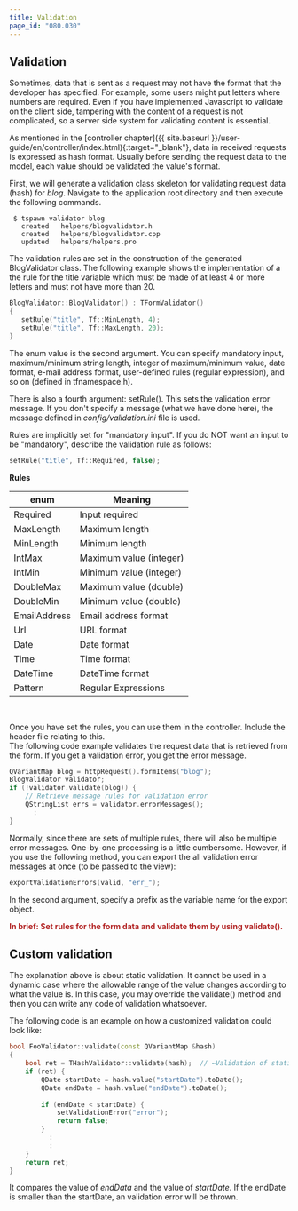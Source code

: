 ```yaml
---
title: Validation
page_id: "080.030"
---
```


## Validation

Sometimes, data that is sent as a request may not have the format that the developer has specified. For example, some users might put letters where numbers are required. Even if you have implemented Javascript to validate on the client side, tampering with the content of a request is not complicated, so a server side system for validating content is essential.

As mentioned in the [controller chapter]({{ site.baseurl }}/user-guide/en/controller/index.html){:target="_blank"}, data in received requests is expressed as hash format. Usually before sending the request data to the model, each value should be validated the value's format.

First, we will generate a validation class skeleton for validating request data (hash) for *blog*. Navigate to the application root directory and then execute the following commands.

```
 $ tspawn validator blog
   created   helpers/blogvalidator.h
   created   helpers/blogvalidator.cpp
   updated   helpers/helpers.pro
```

The validation rules are set in the construction of the generated BlogValidator class. The following example shows the implementation of a the rule for the title variable which must be made of at least 4 or more letters and must not have more than 20.

```c++
BlogValidator::BlogValidator() : TFormValidator()
{
   setRule("title", Tf::MinLength, 4);
   setRule("title", Tf::MaxLength, 20); 
}
```

The enum value is the second argument. You can specify mandatory input, maximum/minimum string length, integer of maximum/minimum value, date format, e-mail address format, user-defined rules (regular expression), and so on (defined in tfnamespace.h).

There is also a fourth argument: setRule(). This sets the validation error message. If you don't specify a message (what we have done here), the message defined in *config/validation.ini* file is used.

Rules are implicitly set for "mandatory input". If you do NOT want an input to be "mandatory", describe the validation rule as follows:

```c++
setRule("title", Tf::Required, false);
``` 

<div class="center aligned" markdown="1">

**Rules**

</div>

<div class="table-div" markdown="1">

| enum         | Meaning                 |
|--------------|-------------------------|
| Required     | Input required          |
| MaxLength    | Maximum length          |
| MinLength    | Minimum length          |
| IntMax       | Maximum value (integer) |
| IntMin       | Minimum value (integer) |
| DoubleMax    | Maximum value (double)  |
| DoubleMin    | Minimum value (double)  |
| EmailAddress | Email address format    |
| Url          | URL format              |
| Date         | Date format             |
| Time         | Time format             |
| DateTime     | DateTime format         |
| Pattern      | Regular Expressions     |

</div><br>

Once you have set the rules, you can use them in the controller. Include the header file relating to this.<br>
The following code example validates the request data that is retrieved from the form. If you get a validation error, you get the error message.

```c++
QVariantMap blog = httpRequest().formItems("blog");
BlogValidator validator;
if (!validator.validate(blog)) {
    // Retrieve message rules for validation error
    QStringList errs = validator.errorMessages();
      :
}
```
 
Normally, since there are sets of multiple rules, there will also be multiple error messages. One-by-one processing is a little cumbersome. However, if you use the following method, you can export the all validation error messages at once (to be passed to the view):

```c++
exportValidationErrors(valid, "err_");
``` 
 
In the second argument, specify a prefix as the variable name for the export object. 
 
<span style="color: #b22222">**In brief: Set rules for the form data and validate them by using validate().** </span>

## Custom validation

The explanation above is about static validation. It cannot be used in a dynamic case where the allowable range of the value changes according to what the value is. In this case, you may override the validate() method and then you can write any code of validation whatsoever.

The following code is an example on how a customized validation could look like:

```c++
bool FooValidator::validate(const QVariantMap &hash)
{
    bool ret = THashValidator::validate(hash);  // ←Validation of static rules
    if (ret) {
        QDate startDate = hash.value("startDate").toDate();
        QDate endDate = hash.value("endDate").toDate();
        
        if (endDate < startDate) {
            setValidationError("error");
            return false;
        }
          :
          :
    }
    return ret;
}
```

It compares the value of *endData* and the value of *startDate*. If the endDate is smaller than the startDate, an validation error will be thrown.